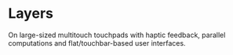 # Layers
On large-sized multitouch touchpads with haptic feedback, parallel computations and flat/touchbar-based user interfaces.
